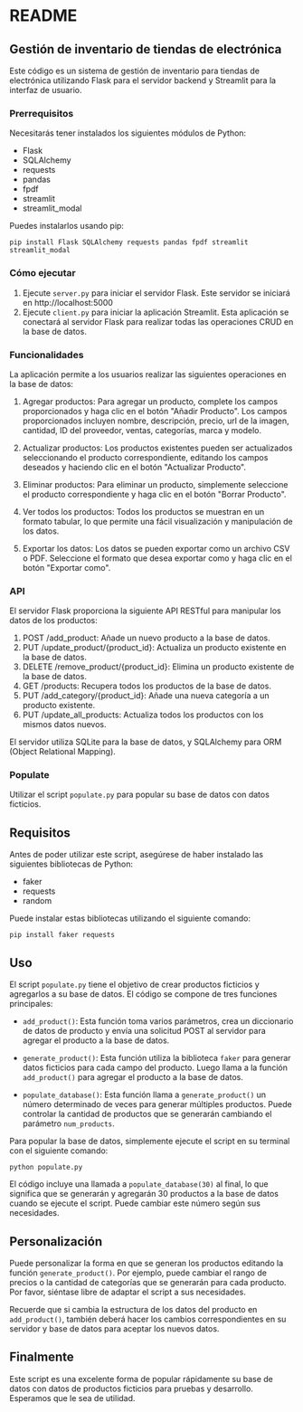 # README

## Gestión de inventario de tiendas de electrónica 

Este código es un sistema de gestión de inventario para tiendas de electrónica utilizando Flask para el servidor backend y Streamlit para la interfaz de usuario.

### Prerrequisitos

Necesitarás tener instalados los siguientes módulos de Python:
- Flask
- SQLAlchemy
- requests
- pandas
- fpdf
- streamlit
- streamlit_modal

Puedes instalarlos usando pip:

```shell
pip install Flask SQLAlchemy requests pandas fpdf streamlit streamlit_modal
```

### Cómo ejecutar

1. Ejecute `server.py` para iniciar el servidor Flask. Este servidor se iniciará en http://localhost:5000
2. Ejecute `client.py` para iniciar la aplicación Streamlit. Esta aplicación se conectará al servidor Flask para realizar todas las operaciones CRUD en la base de datos.

### Funcionalidades

La aplicación permite a los usuarios realizar las siguientes operaciones en la base de datos:

1. Agregar productos: Para agregar un producto, complete los campos proporcionados y haga clic en el botón "Añadir Producto". Los campos proporcionados incluyen nombre, descripción, precio, url de la imagen, cantidad, ID del proveedor, ventas, categorías, marca y modelo.

2. Actualizar productos: Los productos existentes pueden ser actualizados seleccionando el producto correspondiente, editando los campos deseados y haciendo clic en el botón "Actualizar Producto".

3. Eliminar productos: Para eliminar un producto, simplemente seleccione el producto correspondiente y haga clic en el botón "Borrar Producto".

4. Ver todos los productos: Todos los productos se muestran en un formato tabular, lo que permite una fácil visualización y manipulación de los datos.

5. Exportar los datos: Los datos se pueden exportar como un archivo CSV o PDF. Seleccione el formato que desea exportar como y haga clic en el botón "Exportar como".

### API

El servidor Flask proporciona la siguiente API RESTful para manipular los datos de los productos:

1. POST /add_product: Añade un nuevo producto a la base de datos.
2. PUT /update_product/{product_id}: Actualiza un producto existente en la base de datos.
3. DELETE /remove_product/{product_id}: Elimina un producto existente de la base de datos.
4. GET /products: Recupera todos los productos de la base de datos.
5. PUT /add_category/{product_id}: Añade una nueva categoría a un producto existente.
6. PUT /update_all_products: Actualiza todos los productos con los mismos datos nuevos.

El servidor utiliza SQLite para la base de datos, y SQLAlchemy para ORM (Object Relational Mapping).

### Populate

Utilizar el script `populate.py` para popular su base de datos con datos ficticios.

## Requisitos

Antes de poder utilizar este script, asegúrese de haber instalado las siguientes bibliotecas de Python:

- faker
- requests
- random

Puede instalar estas bibliotecas utilizando el siguiente comando:

```
pip install faker requests
```

## Uso

El script `populate.py` tiene el objetivo de crear productos ficticios y agregarlos a su base de datos. El código se compone de tres funciones principales:

- `add_product()`: Esta función toma varios parámetros, crea un diccionario de datos de producto y envía una solicitud POST al servidor para agregar el producto a la base de datos.

- `generate_product()`: Esta función utiliza la biblioteca `faker` para generar datos ficticios para cada campo del producto. Luego llama a la función `add_product()` para agregar el producto a la base de datos.

- `populate_database()`: Esta función llama a `generate_product()` un número determinado de veces para generar múltiples productos. Puede controlar la cantidad de productos que se generarán cambiando el parámetro `num_products`.

Para popular la base de datos, simplemente ejecute el script en su terminal con el siguiente comando:

```
python populate.py
```

El código incluye una llamada a `populate_database(30)` al final, lo que significa que se generarán y agregarán 30 productos a la base de datos cuando se ejecute el script. Puede cambiar este número según sus necesidades.

## Personalización

Puede personalizar la forma en que se generan los productos editando la función `generate_product()`. Por ejemplo, puede cambiar el rango de precios o la cantidad de categorías que se generarán para cada producto. Por favor, siéntase libre de adaptar el script a sus necesidades.

Recuerde que si cambia la estructura de los datos del producto en `add_product()`, también deberá hacer los cambios correspondientes en su servidor y base de datos para aceptar los nuevos datos.

## Finalmente

Este script es una excelente forma de popular rápidamente su base de datos con datos de productos ficticios para pruebas y desarrollo. Esperamos que le sea de utilidad.
